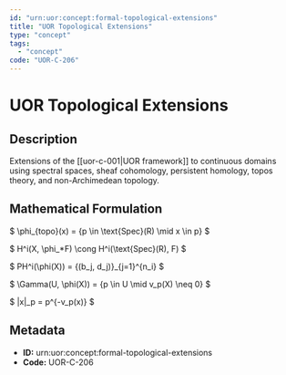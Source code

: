 ```yaml
---
id: "urn:uor:concept:formal-topological-extensions"
title: "UOR Topological Extensions"
type: "concept"
tags:
  - "concept"
code: "UOR-C-206"
---
```


# UOR Topological Extensions

## Description

Extensions of the [[uor-c-001|UOR framework]] to continuous domains using spectral spaces, sheaf cohomology, persistent homology, topos theory, and non-Archimedean topology.

## Mathematical Formulation

$
\phi_{topo}(x) = \{p \in \text{Spec}(R) \mid x \in p\}
$

$
H^i(X, \phi_*F) \cong H^i(\text{Spec}(R), F)
$

$
PH^i(\phi(X)) = \{(b_j, d_j)\}_{j=1}^{n_i}
$

$
\Gamma(U, \phi(X)) = \{p \in U \mid v_p(X) \neq 0\}
$

$
|x|_p = p^{-v_p(x)}
$

## Metadata

- **ID:** urn:uor:concept:formal-topological-extensions
- **Code:** UOR-C-206

